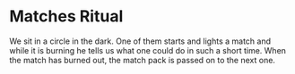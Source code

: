 # Matches Ritual

We sit in a circle in the dark. One of them starts and lights a match and while it is burning he tells us what one could do in such a short time. When the match has burned out, the match pack is passed on to the next one.